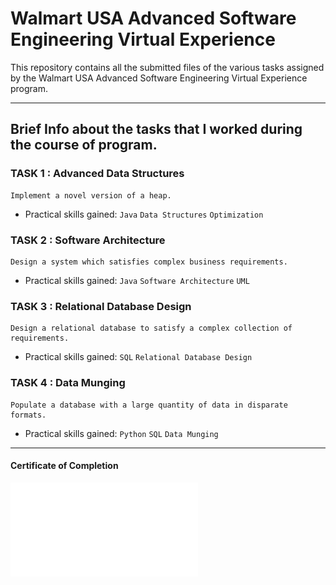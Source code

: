# Walmart USA Advanced Software Engineering Virtual Experience
This repository contains all the submitted files of the various tasks assigned by the Walmart USA Advanced Software Engineering Virtual Experience program.

---
## Brief Info about the tasks that I worked during the course of program.
### TASK 1 : Advanced Data Structures 
    Implement a novel version of a heap.
- Practical skills gained: `Java` `Data Structures` `Optimization`

### TASK 2 : Software Architecture
    Design a system which satisfies complex business requirements.
- Practical skills gained: `Java` `Software Architecture` `UML`

### TASK 3 : Relational Database Design 
    Design a relational database to satisfy a complex collection of requirements.
- Practical skills gained: `SQL` `Relational Database Design `

### TASK 4 : Data Munging 
    Populate a database with a large quantity of data in disparate formats.
- Practical skills gained: `Python` `SQL` `Data Munging`
---
#### Certificate of Completion
![Cert](./Aman_Kshetri_Walmart_USA_SWE.pdf)
